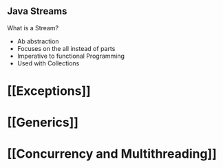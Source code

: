 ## Java Streams

What is a Stream?

- Ab abstraction
- Focuses on the all instead of parts
- Imperative to functional Programming
- Used with Collections








# [[Exceptions]]
# [[Generics]]

# [[Concurrency and Multithreading]]
